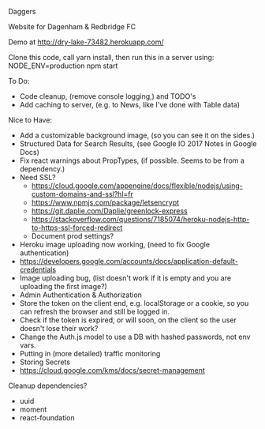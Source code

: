 Daggers

Website for Dagenham & Redbridge FC

Demo at http://dry-lake-73482.herokuapp.com/

Clone this code, call yarn install, then run this in a server using:
  NODE_ENV=production npm start

To Do:
* Code cleanup, (remove console logging,) and TODO's
* Add caching to server, (e.g. to News, like I've done with Table data)

Nice to Have:
* Add a customizable background image, (so you can see it on the sides.)
* Structured Data for Search Results, (see Google IO 2017 Notes in Google Docs)
* Fix react warnings about PropTypes, (if possible. Seems to be from a dependency.)
* Need SSL?
  * https://cloud.google.com/appengine/docs/flexible/nodejs/using-custom-domains-and-ssl?hl=fr
  * https://www.npmjs.com/package/letsencrypt
  * https://git.daplie.com/Daplie/greenlock-express
  * https://stackoverflow.com/questions/7185074/heroku-nodejs-http-to-https-ssl-forced-redirect
  * Document prod settings?
* Heroku image uploading now working, (need to fix Google authentication)
 * https://developers.google.com/accounts/docs/application-default-credentials
* Image uploading bug, (list doesn't work if it is empty and you are uploading the first image?)
* Admin Authentication & Authorization
 * Store the token on the client end, e.g. localStorage or a cookie, so you can refresh the browser and still be logged in.
 * Check if the token is expired, or will soon, on the client so the user doesn't lose their work?
 * Change the Auth.js model to use a DB with hashed passwords, not env vars.
* Putting in (more detailed) traffic monitoring
* Storing Secrets
 * https://cloud.google.com/kms/docs/secret-management

Cleanup dependencies?
* uuid
* moment
* react-foundation
